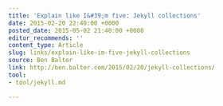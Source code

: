 ```yaml
---
title: 'Explain like I&#39;m five: Jekyll collections'
date: 2015-02-20 22:40:00 +0000
posted_date: 2015-05-02 21:40:00 +0000
editor_recommends: ''
content_type: Article
slug: links/explain-like-im-five-jekyll-collections
source: Ben Balter
link: http://ben.balter.com/2015/02/20/jekyll-collections/
tool:
- tool/jekyll.md

---
```

